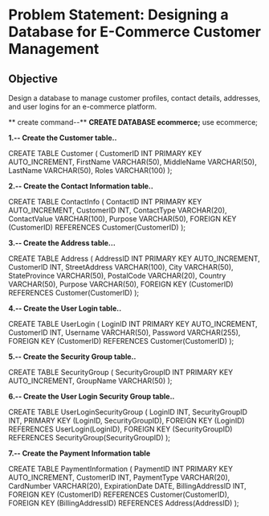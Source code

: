 # Problem Statement: Designing a Database for E-Commerce Customer Management

## Objective
Design a database to manage customer profiles, contact details, addresses, and user logins for an e-commerce platform.

** create command--**
   **CREATE DATABASE ecommerce;**
   use ecommerce;
   
**1.-- Create the Customer table..**
 
CREATE TABLE Customer (
    CustomerID INT PRIMARY KEY AUTO_INCREMENT,
    FirstName VARCHAR(50),
    MiddleName VARCHAR(50),
    LastName VARCHAR(50),
    Roles VARCHAR(100)
);
  
**2.-- Create the Contact Information table..**

CREATE TABLE ContactInfo (
    ContactID INT PRIMARY KEY AUTO_INCREMENT,
    CustomerID INT,
    ContactType VARCHAR(20),
    ContactValue VARCHAR(100),
    Purpose VARCHAR(50),
    FOREIGN KEY (CustomerID) REFERENCES Customer(CustomerID)
);


**3.-- Create the Address table...**

CREATE TABLE Address (
    AddressID INT PRIMARY KEY AUTO_INCREMENT,
    CustomerID INT,
    StreetAddress VARCHAR(100),
    City VARCHAR(50),
    StateProvince VARCHAR(50),
    PostalCode VARCHAR(20),
    Country VARCHAR(50),
    Purpose VARCHAR(50),
    FOREIGN KEY (CustomerID) REFERENCES Customer(CustomerID)
);


**4.-- Create the User Login table..**

CREATE TABLE UserLogin (
    LoginID INT PRIMARY KEY AUTO_INCREMENT,
    CustomerID INT,
    Username VARCHAR(50),
    Password VARCHAR(255),
    FOREIGN KEY (CustomerID) REFERENCES Customer(CustomerID)
);

**5.-- Create the Security Group table..**

CREATE TABLE SecurityGroup (
    SecurityGroupID INT PRIMARY KEY AUTO_INCREMENT,
    GroupName VARCHAR(50)
);

**6.-- Create the User Login Security Group table..**

CREATE TABLE UserLoginSecurityGroup (
    LoginID INT,
    SecurityGroupID INT,
    PRIMARY KEY (LoginID, SecurityGroupID),
    FOREIGN KEY (LoginID) REFERENCES UserLogin(LoginID),
    FOREIGN KEY (SecurityGroupID) REFERENCES SecurityGroup(SecurityGroupID)
);

**7.-- Create the Payment Information table**

CREATE TABLE PaymentInformation (
    PaymentID INT PRIMARY KEY AUTO_INCREMENT,
    CustomerID INT,
    PaymentType VARCHAR(20),
    CardNumber VARCHAR(20),
    ExpirationDate DATE,
    BillingAddressID INT,
    FOREIGN KEY (CustomerID) REFERENCES Customer(CustomerID),
    FOREIGN KEY (BillingAddressID) REFERENCES Address(AddressID)
);
